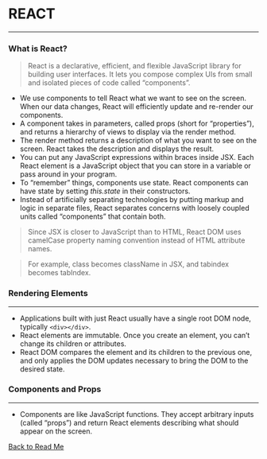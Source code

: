 # REACT 

---

### What is React?

> React is a declarative, efficient, and flexible JavaScript library for building user interfaces. It lets you compose complex UIs from small and isolated pieces of code called “components”.

- We use components to tell React what we want to see on the screen. When our data changes, React will efficiently update and re-render our components.
- A component takes in parameters, called props (short for “properties”), and returns a hierarchy of views to display via the render method.
- The render method returns a description of what you want to see on the screen. React takes the description and displays the result.
- You can put any JavaScript expressions within braces inside JSX. Each React element is a JavaScript object that you can store in a variable or pass around in your program.
- To “remember” things, components use state. React components can have state by setting *this.state* in their constructors.
- Instead of artificially separating technologies by putting markup and logic in separate files, React separates concerns with loosely coupled units called “components” that contain both.

> Since JSX is closer to JavaScript than to HTML, React DOM uses camelCase property naming convention instead of HTML attribute names.

> For example, class becomes className in JSX, and tabindex becomes tabIndex.



### Rendering Elements

---

- Applications built with just React usually have a single root DOM node, typically `<div></div>`.
- React elements are immutable. Once you create an element, you can’t change its children or attributes. 
- React DOM compares the element and its children to the previous one, and only applies the DOM updates necessary to bring the DOM to the desired state.


### Components and Props

---

- Components are like JavaScript functions. They accept arbitrary inputs (called “props”) and return React elements describing what should appear on the screen.


[Back to Read Me](../README.md)